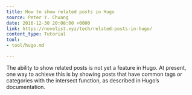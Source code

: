 ```yaml
---
title: How to show related posts in Hugo
source: Peter Y. Chuang
date: 2016-12-30 20:08:00 +0000
link: https://novelist.xyz/tech/related-posts-in-hugo/
content_type: Tutorial
tool:
- tool/hugo.md

---
```

The ability to show related posts is not yet a feature in Hugo. At present, one way to achieve this is by showing posts that have common tags or categories with the intersect function, as described in Hugo’s documentation.






